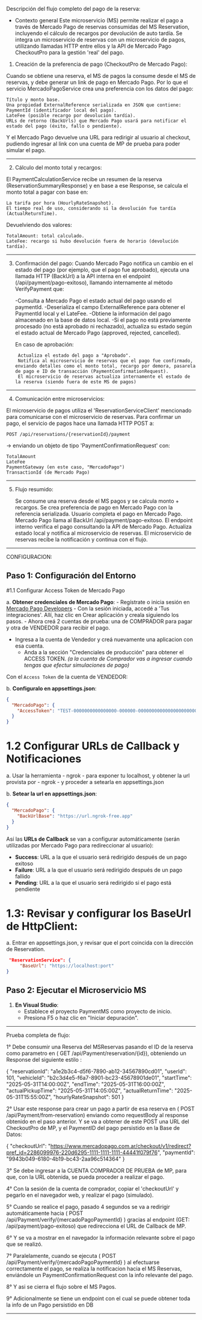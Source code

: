 
Descripción del flujo completo del pago de la reserva:

- Contexto general
Este microservicio (MS) permite realizar el pago a través de Mercado Pago de reservas consumidas del MS Reservation, incluyendo el cálculo de recargos por devolución de auto tardía. Se integra un microservicio de reservas con un microservicio de pagos, utilizando llamadas HTTP entre ellos y la API de Mercado Pago CheckoutPro para la gestión 'real' del pago.

1. Creación de la preferencia de pago (CheckoutPro de Mercado Pago):

Cuando se obtiene una reserva, el MS de pagos la consume desde el MS de reservas, y debe generar un link de pago en Mercado Pago.
Por lo que el servicio MercadoPagoService crea una preferencia con los datos del pago:
	
	Título y monto base.
	Una propiedad ExternalReference serializada en JSON que contiene:
	PaymentId (identificador local del pago).
	LateFee (posible recargo por devolución tardía).
	URLs de retorno (BackUrls) que Mercado Pago usará para notificar el estado del pago (éxito, fallo o pendiente).

Y el Mercado Pago devuelve una URL para redirigir al usuario al checkout, pudiendo ingresar al link con una cuenta de MP de prueba para poder simular el pago.

-------------

2. Cálculo del monto total y recargos:

El PaymentCalculationService recibe un resumen de la reserva (ReservationSummaryResponse) y en base a ese Response, se calcula el monto total a pagar con base en:

	La tarifa por hora (HourlyRateSnapshot).
	El tiempo real de uso, considerando si la devolución fue tardía (ActualReturnTime).

Devuelviendo dos valores:

	TotalAmount: total calculado.
	LateFee: recargo si hubo devolución fuera de horario (devolución tardía).

-------------

3. Confirmación del pago:
Cuando Mercado Pago notifica un cambio en el estado del pago (por ejemplo, que el pago fue aprobado), ejecuta una llamada HTTP (BackUrl) a la API interna en el endpoint (/api/payment/pago-exitoso), llamando internamente al método VerifyPayment que:

	-Consulta a Mercado Pago el estado actual del pago usando el paymentId.
	-Deserializa el campo ExternalReference para obtener el PaymentId local y el LateFee.
	-Obtiene la información del pago almacenado en la base de datos local.
	-Si el pago no está previamente procesado (no está aprobado ni rechazado), actualiza su estado según el estado actual de Mercado Pago (approved, rejected, cancelled).

	En caso de aprobación:

		Actualiza el estado del pago a "Aprobado".
		Notifica al microservicio de reservas que el pago fue confirmado, enviando detalles como el monto total, recargo por demora, pasarela de pago e ID de transacción (PaymentConfirmationRequest).
		El microservicio de reservas actualiza internamente el estado de la reserva (siendo fuera de este MS de pagos)

-------------

4. Comunicación entre microservicios:

El microservicio de pagos utiliza el 'ReservationServiceClient' mencionado para comunicarse con el microservicio de reservas.
Para confirmar un pago, el servicio de pagos hace una llamada HTTP POST a:

	POST /api/reservations/{reservationId}/payment		

→ enviando un objeto de tipo 'PaymentConfirmationRequest' con:
	
	TotalAmount
	LateFee
	PaymentGateway (en este caso, "MercadoPago")
	TransactionId (de Mercado Pago)

-------------

5. Flujo resumido:

	Se consume una reserva desde el MS pagos y se calcula monto + recargos.
	Se crea preferencia de pago en Mercado Pago con la referencia serializada.
	Usuario completa el pago en Mercado Pago.
	Mercado Pago llama al BackUrl /api/payment/pago-exitoso.
	El endpoint interno verifica el pago consultando la API de Mercado Pago.
	Actualiza estado local y notifica al microservicio de reservas.
	El microservicio de reservas recibe la notificación y continua con el flujo.

-------------

CONFIGURACION: 
## Paso 1: Configuración del Entorno

#1.1 Configurar Access Token de Mercado Pago

a. **Obtener credenciales de Mercado Pago**:
	- Regístrate o inicia sesión en [Mercado Pago Developers](https://www.mercadopago.com.ar/developers)
	- Con la sesión iniciada, accedé a 'Tus integraciones'. Allí, haz clic en Crear aplicación y creala siguiendo los pasos.
	- Ahora creá 2 cuentas de prueba: una de COMPRADOR para pagar y otra de VENDEDOR para recibir el pago.
  - Ingresa a la cuenta de Vendedor y creá nuevamente una aplicacion con esa cuenta.
	- Anda a la sección "Credenciales de producción" para obtener el ACCESS TOKEN.
  *(a la cuenta de Comprador vas a ingresar cuando tengas que efectur simulaciones de pago)*
	
Con el `Access Token` de la cuenta de VENDEDOR:

b. **Configuralo en appsettings.json**:
   ```json
   {
     "MercadoPago": {
       "AccessToken": "TEST-0000000000000000-000000-00000000000000000000000000000000-000000000"
     }
   }
   ```

# 1.2 Configurar URLs de Callback y Notificaciones

a. Usar la herramienta - ngrok - para exponer tu localhost, y obtener la url provista por - ngrok - y proceder a setearla en appsettings.json

b. **Setear la url en appsettings.json**:
   ```json
   {
     "MercadoPago": {
       "BackUrlBase": "https://url.ngrok-free.app"
     }
   }
  ```
Así las **URLs de Callback** se van a configurar automáticamente (serán utilizadas por Mercado Pago para redireccionar al usuario):
   - **Success**: URL a la que el usuario será redirigido después de un pago exitoso
   - **Failure**: URL a la que el usuario será redirigido después de un pago fallido
   - **Pending**: URL a la que el usuario será redirigido si el pago está pendiente


# 1.3: Revisar y configurar los BaseUrl de HttpClient:

a. Entrar en appsettings.json, y revisar que el port coincida con la dirección de Reservation.

```json
 "ReservationService": {
     "BaseUrl": "https://localhost:port"
}
```

## Paso 2: Ejecutar el Microservicio MS 

1. **En Visual Studio**:
   - Establece el proyecto PaymentMS como proyecto de inicio.
   - Presiona F5 o haz clic en "Iniciar depuración".

-------------

Prueba completa de flujo:

1° Debe consumir una Reserva del MSReservas pasando el ID de la reserva como parametro en ( GET /api/Payment/reservation/{id}), obteniendo un Response del siguiente estilo :

{
  "reservationId": "a1e2b3c4-d5f6-7890-ab12-34567890cd01",
  "userId": 101,
  "vehicleId": "b2c3d4e5-f6a7-8901-bc23-45678901de01",
  "startTime": "2025-05-31T14:00:00Z",
  "endTime": "2025-05-31T16:00:00Z",
  "actualPickupTime": "2025-05-31T14:05:00Z",
  "actualReturnTime": "2025-05-31T15:55:00Z",
  "hourlyRateSnapshot": 501
}

2° Usar este response para crear un pago a partir de esa reserva en ( POST /api/Payment/from-reservation) enviando como requestBody al response obtenido en el paso anterior.
Y se va a obtener de este POST una URL del CheckoutPro de MP, y el PaymentID del pago persistido en la Base de Datos:

{
  "checkoutUrl": "https://www.mercadopago.com.ar/checkout/v1/redirect?pref_id=2286099976-220d6295-1111-1111-1111-44441f079f76",
  "paymentId": "9943b049-6180-4b19-bc43-2aa96c514364"
}

3° Se debe ingresar a la CUENTA COMPRADOR DE PRUEBA de MP, para que, con la URL obtenida, se pueda proceder a realizar el pago.

4° Con la sesión de la cuenta de comprador, copiar el 'checkoutUrl' y pegarlo en el navegador web, y realizar el pago (simulado).

5° Cuando se realice el pago, pasado 4 segundos se va a redirigir automáticamente hacia ( POST /api/Payment/verify/{mercadoPagoPaymentId} ) gracias al endpoint (GET: /api/payment/pago-exitoso) que redirecciona el URL de Callback de MP. 

6° Y se va a mostrar en el navegador la información relevante sobre el pago que se realizó.

7° Paralelamente, cuando se ejecuta ( POST /api/Payment/verify/{mercadoPagoPaymentId} ) al efectuarse correctamente el pago, se realiza la notificacion hacia el MS Reservas, enviándole un PaymentConfirmationRequest con la info relevante del pago.

8° Y asi se cierra el flujo sobre el MS Pagos.

9° Adicionalmente se tiene un endpoint con el cual se puede obtener toda la info de un Pago persistido en DB

--------------
